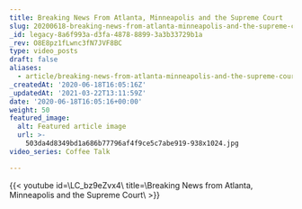 ```yaml
---
title: Breaking News From Atlanta, Minneapolis and the Supreme Court
slug: 20200618-breaking-news-from-atlanta-minneapolis-and-the-supreme-court
_id: legacy-8a6f993a-d3fa-4878-8899-3a3b33729b1a
_rev: O8E8pz1fLwnc3fN7JVF8BC
type: video_posts
draft: false
aliases:
  - article/breaking-news-from-atlanta-minneapolis-and-the-supreme-court/
_createdAt: '2020-06-18T16:05:16Z'
_updatedAt: '2021-03-22T13:11:59Z'
date: '2020-06-18T16:05:16+00:00'
weight: 50
featured_image:
  alt: Featured article image
  url: >-
    503da4d8349bd1a686b77796af4f9ce5c7abe919-938x1024.jpg
video_series: Coffee Talk

---
```

{{< youtube id=\LC_bz9eZvx4\ title=\Breaking News from Atlanta, Minneapolis and the Supreme Court\ >}}